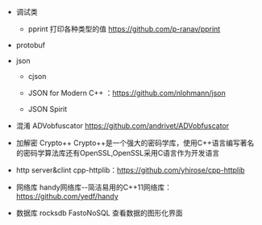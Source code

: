 * 调试类
    + pprint  打印各种类型的值   https://github.com/p-ranav/pprint
* protobuf
* json
    + cjson
    + JSON for Modern C++ ：https://github.com/nlohmann/json

    + JSON Spirit 

* 混淆
ADVobfuscator     https://github.com/andrivet/ADVobfuscator
* 加解密
Crypto++
Crypto++是一个强大的密码学库，使用C++语言编写著名的密码学算法库还有OpenSSL,OpenSSL采用C语言作为开发语言
* http server&clint
cpp-httplib：https://github.com/yhirose/cpp-httplib
* 网络库
handy网络库--简洁易用的C++11网络库：https://github.com/yedf/handy
* 数据库
rocksdb
FastoNoSQL  查看数据的图形化界面